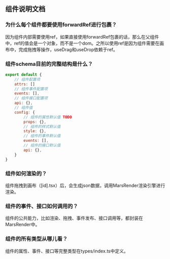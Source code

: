 ## 组件说明文档

### 为什么每个组件都要使用forwardRef进行包裹？

因为组件内部需要使用ref，如果直接使用forwardRef包裹的话，那么在父组件中，ref的值会是一个对象，而不是一个dom。之所以使用ref是因为组件需要在画布中，完成拖拽等操作，useDrag和useDrop依赖于ref。

### 组件schema目前的完整结构是什么？

```js
export default {
    // 组件配置项
    attrs: [] 
    // 组件事件配置项
    events: [],
    // 组件接口配置项
    api: {},
    // 组件值
    config: {
        // 组件的属性默认值 TODO
        props: {},
        // 组件的样式默认值
        style: {},
        // 组件的事件默认值
        events: [],
        // 组件的接口默认值
        api: {},
    }
}
```

### 组件如何渲染的？

组件拖拽到画布（[id].tsx）后，会生成json数据，调用MarsRender渲染引擎进行渲染。

### 组件的事件、接口如何调用的？

组件的公共能力，比如渲染、拖拽、事件发布、接口调用等，都封装在MarsRender中。

### 组件的所有类型从哪儿看？

组件的属性、事件、接口等完整类型在types/index.ts中定义。
